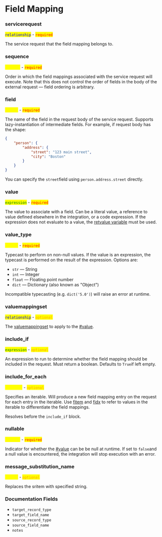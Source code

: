 # Field Mapping

### servicerequest

<mark style="color:blue;">`relationship`</mark> - <mark style="color:red;">`required`</mark>

The service request that the field mapping belongs to.

### sequence

<mark style="color:yellow;">`integer`</mark> - <mark style="color:red;">`required`</mark>

Order in which the field mappings associated with the service request will execute. Note that this does not control the order of fields in the body of the external request — field ordering is arbitrary.

### field

<mark style="color:yellow;">`string`</mark> - <mark style="color:red;">`required`</mark>

The name of the field in the request body of the service request. Supports lazy-instantiation of intermediate fields. For example, if request body has the shape:

```json
{
    "person": {
        "address": {
            "street": "123 main street",
            "city": "Boston"
        }
    }
}
```

You can specify the `street`field using `person.address.street` directly.

### value

<mark style="color:green;">`expression`</mark> - <mark style="color:red;">`required`</mark>

The value to associate with a field. Can be a literal value, a reference to value defined elsewhere in the integration, or a code expression. If the expression does not evaluate to a value, the [retvalue variable](../special_variables.md#retvalue) must be used.

### value\_type

<mark style="color:yellow;">`string`</mark> - <mark style="color:red;">`required`</mark>

Typecast to perform on non-null values. If the value is an expression, the typecast is performed on the result of the expression. Options are:

* `str` — String
* `int` — Integer
* `float` — Floating point number
* `dict` — Dictionary (also known as "Object")

Incompatible typecasting (e.g. `dict('5.0')`) will raise an error at runtime.

### valuemappingset

<mark style="color:blue;">`relationship`</mark> - <mark style="color:orange;">`optional`</mark>

The [valuemappingset](valuemappingset.md) to apply to the [#value](field-mapping.md#value "mention").

### include\_if

<mark style="color:green;">`expression`</mark> - <mark style="color:orange;">`optional`</mark>

An expression to run to determine whether the field mapping should be included in the request. Must return a boolean. Defaults to `True`if left empty.

### include\_for\_each

<mark style="color:yellow;">`iterable`</mark> - <mark style="color:orange;">`optional`</mark>

Specifies an iterable. Will produce a new field mapping entry on the request for each entry in the iterable. Use [fitem](../special_variables.md#iterable-within-integrations-xx-item-and-xx-idx) and [fidx](../special_variables.md#iterable-within-integrations-xx-item-and-xx-idx) to refer to values in the iterable to differentiate the field mappings. &#x20;

Resolves before the `include_if` block.

### nullable

<mark style="color:yellow;">`boolean`</mark> - <mark style="color:red;">`required`</mark>

Indicator for whether the [#value](field-mapping.md#value "mention") can be be null at runtime. If set to `false`and a null value is encountered, the integration will stop execution with an error.

### message\_substitution\_name

<mark style="color:yellow;">`string`</mark> - <mark style="color:orange;">`optional`</mark>

Replaces the sritem with specified string.

### Documentation Fields

* `target_record_type`
* `target_field_name`
* `source_record_type`
* `source_field_name`
* `notes`
